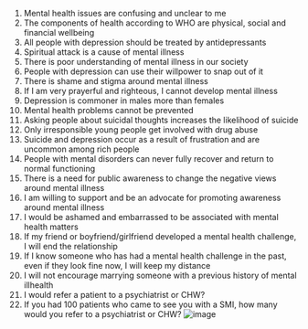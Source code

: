1.	Mental health issues are confusing and unclear to me
2.	The components of health according to WHO are physical, social and financial wellbeing
3.	All people with depression should be treated by antidepressants 
4.	Spiritual attack is a cause of mental illness
5.	There is poor understanding of mental illness in our society
6.	People with depression can use their willpower to snap out of it
7.	There is shame and stigma around mental illness
8.	If I am very prayerful and righteous, I cannot develop mental illness
9.	Depression is commoner in males more than females
10.	Mental health problems cannot be prevented
11.	Asking people about suicidal thoughts increases the likelihood of suicide
12.	Only irresponsible young people get involved with drug abuse
13.	Suicide and depression occur as a result of frustration and are uncommon among rich people
14.	People with mental disorders can never fully recover and return to normal functioning 
15.	There is a need for public awareness to change the negative views around mental illness
16.	I am willing to support and be an advocate for promoting awareness around mental illness
17.	I would be ashamed and embarrassed to be associated with mental health matters
18.	If my friend or boyfriend/girlfriend developed a mental health challenge, I will end the relationship 
19.	If I know someone who has had a mental health challenge in the past, even if they look fine now, I will keep my distance
20.	I will not encourage marrying someone with a previous history of mental illhealth
21.	 I would refer a patient to a psychiatrist or CHW?
22.	 If you had 100 patients who came to see you with a SMI, how many would you refer to a psychiatrist or CHW?
![image](https://github.com/user-attachments/assets/05b91756-4668-403e-a433-2d7d8bf7cea0)
